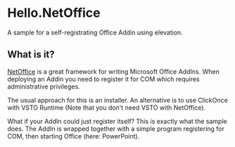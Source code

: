 # Hello.NetOffice

A sample for a self-registrating Office Addin using elevation.

## What is it?

[NetOffice](https://github.com/NetOfficeFw/NetOffice) is a great framework for writing Microsoft Office AddIns.
When deploying an Addin you need to register it for COM which requires administrative privileges. 

The usual approach for this is an installer. An alternative is to use ClickOnce with VSTO Runtime (Note that you don't need VSTO with NetOffice). 

What if your AddIn could just register itself? This is exactly what the sample does. The AddIn is wrapped together with a simple program
registering for COM, then starting Office (here: PowerPoint).  


